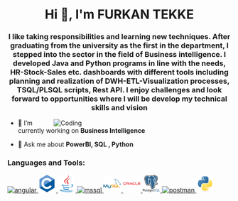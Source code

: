 <h1 align="center">Hi 👋, I'm FURKAN TEKKE</h1>
<h3 align="center">I like taking responsibilities and learning new techniques. After graduating from the university as the first in the department, I stepped into the sector in the field of Business intelligence. I developed Java and Python programs in line with the needs, HR-Stock-Sales etc. dashboards with different tools including planning and realization of DWH-ETL-Visualization processes, TSQL/PLSQL scripts, Rest API. I enjoy challenges and look forward to opportunities where I will be develop my technical skills and vision</h3>
<img align="right" alt="Coding" width="400" src="https://camo.githubusercontent.com/5ff9182d12e799168a3bb67b88df7388ae08ede3/68747470733a2f2f6d69726f2e6d656469756d2e636f6d2f6d61782f3837352f312a7164415731546a434e353768316c6275757a766368672e676966
">

- 🔭 I’m currently working on **Business Intelligence**

- 💬 Ask me about **PowerBI, SQL , Python**



<h3 align="left">Languages and Tools:</h3>
<p align="left"><a href="https://angular.io" target="_blank" rel="noreferrer"> <img src="https://angular.io/assets/images/logos/angular/angular.svg" alt="angular" width="40" height="40"/> </a> <a href="https://www.cprogramming.com/" target="_blank" rel="noreferrer"> <img src="https://raw.githubusercontent.com/devicons/devicon/master/icons/c/c-original.svg" alt="c" width="40" height="40"/> </a> <a href="https://www.java.com" target="_blank" rel="noreferrer"> <img src="https://raw.githubusercontent.com/devicons/devicon/master/icons/java/java-original.svg" alt="java" width="40" height="40"/> </a> <a href="https://www.microsoft.com/en-us/sql-server" target="_blank" rel="noreferrer"> <img src="https://www.svgrepo.com/show/303229/microsoft-sql-server-logo.svg" alt="mssql" width="40" height="40"/> </a> <a href="https://www.mysql.com/" target="_blank" rel="noreferrer"> <img src="https://raw.githubusercontent.com/devicons/devicon/master/icons/mysql/mysql-original-wordmark.svg" alt="mysql" width="40" height="40"/> </a> <a href="https://www.oracle.com/" target="_blank" rel="noreferrer"> <img src="https://raw.githubusercontent.com/devicons/devicon/master/icons/oracle/oracle-original.svg" alt="oracle" width="40" height="40"/> </a> <a href="https://www.postgresql.org" target="_blank" rel="noreferrer"> <img src="https://raw.githubusercontent.com/devicons/devicon/master/icons/postgresql/postgresql-original-wordmark.svg" alt="postgresql" width="40" height="40"/> </a> <a href="https://postman.com" target="_blank" rel="noreferrer"> <img src="https://www.vectorlogo.zone/logos/getpostman/getpostman-icon.svg" alt="postman" width="40" height="40"/> </a> <a href="https://www.python.org" target="_blank" rel="noreferrer"> <img src="https://raw.githubusercontent.com/devicons/devicon/master/icons/python/python-original.svg" alt="python" width="40" height="40"/> </a> </p>
